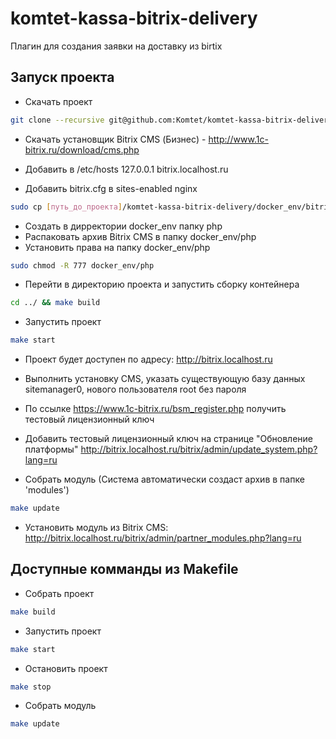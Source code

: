 # komtet-kassa-bitrix-delivery

Плагин для создания заявки на доставку из birtix

## Запуск проекта
* Скачать проект
```sh
git clone --recursive git@github.com:Komtet/komtet-kassa-bitrix-delivery.git
```

* Скачать установщик Bitrix CMS (Бизнес) - http://www.1c-bitrix.ru/download/cms.php

* Добавить в /etc/hosts  127.0.0.1 bitrix.localhost.ru
* Добавить bitrix.cfg в sites-enabled nginx
```sh
sudo cp [путь_до_проекта]/komtet-kassa-bitrix-delivery/docker_env/bitrix.cfg /etc/nginx/sites-enabled
```
* Cоздать в дирректории docker_env папку php
* Распаковать архив Bitrix CMS в папку docker_env/php
* Установить права на папку docker_env/php
```sh
sudo chmod -R 777 docker_env/php
```
* Перейти в директорию проекта и запустить сборку контейнера
```sh
cd ../ && make build
```
* Запустить проект
```sh
make start
```
* Проект будет доступен по адресу: http://bitrix.localhost.ru
* Выполнить установку CMS, указать существующую базу данных sitemanager0, нового пользователя root без пароля
* По ссылке https://www.1c-bitrix.ru/bsm_register.php получить тестовый лицензионный ключ
* Добавить тестовый лицензионный ключ на странице "Обновление платформы" http://bitrix.localhost.ru/bitrix/admin/update_system.php?lang=ru

* Собрать модуль (Система автоматически создаст архив в папке 'modules')
```sh
make update
```

* Установить модуль из Bitrix CMS: http://bitrix.localhost.ru/bitrix/admin/partner_modules.php?lang=ru

## Доступные комманды из Makefile

* Собрать проект
```sh
make build
```
* Запустить проект
```sh
make start
```

* Остановить проект
```sh
make stop
```

* Собрать модуль
```sh
make update
```
